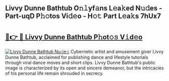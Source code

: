 ## Livvy Dunne Bathtub O𝚗𝚕yf𝚊ns L𝚎a𝚔ed N𝚞𝚍es - Part-uqD P𝚑𝚘tos Vi𝚍𝚎o - H𝚘𝚝 Part L𝚎a𝚔s 7hUx7

# <h2><a href="http://kf0oyd.oniu.top/?m=Livvy+Dunne+Bathtub">🔗👉 🔴 Livvy Dunne Bathtub P𝚑ot𝚘𝚜 V𝚒d𝚎o</a></h2>

[![Livvy Dunne Bathtub Nu𝚍e𝚜](https://i.imgur.com/0qMVB7G.gif)](http://kf0oyd.oniu.top/?m=Livvy+Dunne+Bathtub)
Cybernetic artist and amusement giver Livvy Dunne Bathtub, acclaimed for publishing dance and lifestyle tutorials through viral dance moves and short clips. Livvy Dunne Bathtub's public image is characterized by its open and sincere demeanor, but the intricacies of his personal life remain shrouded in secrecy.  
